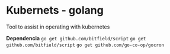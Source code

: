# Kubernets - golang
Tool to assist in operating with kubernetes

**Dependencia**
`go get github.com/bitfield/script`
`go get github.com/bitfield/script`
`go get github.com/go-co-op/gocron`